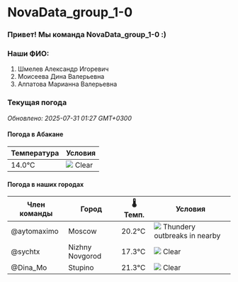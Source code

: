 # NovaData_group_1-0
### Привет! Мы команда NovaData_group_1-0 :)

### Наши ФИО:
1. Шмелев Александр Игоревич
2. Моисеева Дина Валерьевна
3. Алпатова Марианна Валерьевна

### Текущая погода
<!-- WEATHER:START -->
_Обновлено: 2025-07-31 01:27 GMT+0300_

#### Погода в Абакане

| Температура | Условия |
|-------------|----------|
| 14.0°C     | ![](https://cdn.weatherapi.com/weather/64x64/day/113.png) Clear |

#### Погода в наших городах

| Член команды  | Город               | 🌡️ Темп.  | Условия          |
|---------------|---------------------|-----------|--------------------|
| @aytomaximo    | Moscow              |   20.2°C | ![](https://cdn.weatherapi.com/weather/64x64/night/200.png) Thundery outbreaks in nearby |
| @sychtx        | Nizhny Novgorod     |   17.3°C | ![](https://cdn.weatherapi.com/weather/64x64/night/113.png) Clear        |
| @Dina_Mo       | Stupino             |   21.3°C | ![](https://cdn.weatherapi.com/weather/64x64/night/113.png) Clear        |

<!-- WEATHER:END -->
